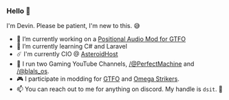 ### Hello 👋

I'm Devin. Please be patient, I'm new to this. 😅

- 🔭 I’m currently working on a [Positional Audio Mod for GTFO](https://github.com/WWYDF/OpenPA)
- 🌱 I’m currently learning C# and Laravel
- ☄️ I'm currently CIO @ [AsteroidHost](https://twitter.com/AsteroidHost)
- 📼 I run two Gaming YouTube Channels, [/@PerfectMachine](https://youtube.com/@PerfectMachine) and [/@blals_os](https://youtube.com/@blals_os).
- 🎮 I participate in modding for [GTFO](https://gtfo.thunderstore.io/package/Traveller/) and [Omega Strikers](https://gamebanana.com/members/2789584).
- 📫 You can reach out to me for anything on discord. My handle is `dsit`. 🙂
